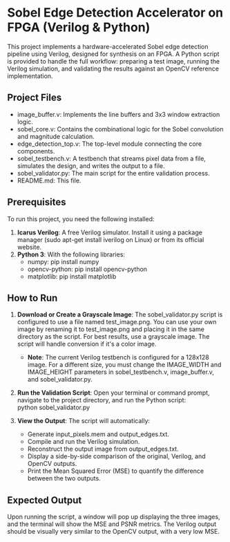 # **Sobel Edge Detection Accelerator on FPGA (Verilog & Python)**

This project implements a hardware-accelerated Sobel edge detection pipeline using Verilog, designed for synthesis on an FPGA. A Python script is provided to handle the full workflow: preparing a test image, running the Verilog simulation, and validating the results against an OpenCV reference implementation.

## **Project Files**

* image\_buffer.v: Implements the line buffers and 3x3 window extraction logic.  
* sobel\_core.v: Contains the combinational logic for the Sobel convolution and magnitude calculation.  
* edge\_detection\_top.v: The top-level module connecting the core components.  
* sobel\_testbench.v: A testbench that streams pixel data from a file, simulates the design, and writes the output to a file.  
* sobel\_validator.py: The main script for the entire validation process.  
* README.md: This file.

## **Prerequisites**

To run this project, you need the following installed:

1. **Icarus Verilog**: A free Verilog simulator. Install it using a package manager (sudo apt-get install iverilog on Linux) or from its official website.  
2. **Python 3**: With the following libraries:  
   * numpy: pip install numpy  
   * opencv-python: pip install opencv-python  
   * matplotlib: pip install matplotlib

## **How to Run**

1. **Download or Create a Grayscale Image**: The sobel\_validator.py script is configured to use a file named test\_image.png. You can use your own image by renaming it to test\_image.png and placing it in the same directory as the script. For best results, use a grayscale image. The script will handle conversion if it's a color image.  
   * **Note**: The current Verilog testbench is configured for a 128x128 image. For a different size, you must change the IMAGE\_WIDTH and IMAGE\_HEIGHT parameters in sobel\_testbench.v, image\_buffer.v, and sobel\_validator.py.  
2. **Run the Validation Script**: Open your terminal or command prompt, navigate to the project directory, and run the Python script:  
   python sobel\_validator.py

3. **View the Output**: The script will automatically:  
   * Generate input\_pixels.mem and output\_edges.txt.  
   * Compile and run the Verilog simulation.  
   * Reconstruct the output image from output\_edges.txt.  
   * Display a side-by-side comparison of the original, Verilog, and OpenCV outputs.  
   * Print the Mean Squared Error (MSE) to quantify the difference between the two outputs.

## **Expected Output**

Upon running the script, a window will pop up displaying the three images, and the terminal will show the MSE and PSNR metrics. The Verilog output should be visually very similar to the OpenCV output, with a very low MSE.